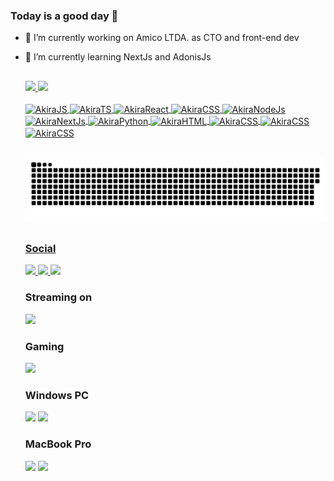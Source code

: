 ### Today is a good day 👋

- 🔭 I’m currently working on Amico LTDA. as CTO and front-end dev
- 🌱 I’m currently learning NextJs and AdonisJs

  ##

  <div>
    <a href="https://github.com/joneakira" >
    <img height="180em" src="https://github-readme-stats.vercel.app/api?username=joneakira&show_icons=true&theme=synthwave&count_private=true" />
    <img height="180em" src="https://github-readme-stats.vercel.app/api/top-langs/?username=joneakira&layout=compact&theme=synthwave" />
  </div>
  
  <div style="display: inline_block" ><br>
    <img align="center" alt="AkiraJS" height="30" width="40" src="https://cdn.jsdelivr.net/gh/devicons/devicon/icons/javascript/javascript-original.svg" >
    <img align="center" alt="AkiraTS" height="30" width="40" src="https://cdn.jsdelivr.net/gh/devicons/devicon/icons/typescript/typescript-original.svg" >
    <img align="center" alt="AkiraReact" height="30" width="40" src="https://cdn.jsdelivr.net/gh/devicons/devicon/icons/react/react-original.svg" >
    <img align="center" alt="AkiraCSS" height="30" width="40" src="https://cdn.jsdelivr.net/gh/devicons/devicon/icons/adonisjs/adonisjs-original.svg" >
    <img align="center" alt="AkiraNodeJs" height="30" width="40" src="https://cdn.jsdelivr.net/gh/devicons/devicon/icons/nodejs/nodejs-original.svg" >
    <img align="center" alt="AkiraNextJs" height="30" width="40" src="https://cdn.jsdelivr.net/gh/devicons/devicon/icons/nextjs/nextjs-original.svg" >
    <img align="center" alt="AkiraPython" height="30" width="40" src="https://cdn.jsdelivr.net/gh/devicons/devicon/icons/python/python-original.svg" >
    <img align="center" alt="AkiraHTML" height="30" width="40" src="https://cdn.jsdelivr.net/gh/devicons/devicon/icons/html5/html5-original.svg" >
    <img align="center" alt="AkiraCSS" height="30" width="40" src="https://cdn.jsdelivr.net/gh/devicons/devicon/icons/css3/css3-original.svg" >
    <img align="center" alt="AkiraCSS" height="30" width="40" src="https://cdn.jsdelivr.net/gh/devicons/devicon/icons/git/git-original.svg" >
    <img align="center" alt="AkiraCSS" height="30" width="40" src="https://cdn.jsdelivr.net/gh/devicons/devicon/icons/github/github-original.svg" >
  </div>
  
  ##
  
  ![Snake animation](https://github.com/joneakira/joneakira/blob/output/github-contribution-grid-snake.svg)
  
  ##
  
  <h3>
    Social
  </h3>
  
  <div>
    <a href="https://instagram.com/joneakira">
      <img src="https://img.shields.io/badge/Instagram-E4405F?style=for-the-badge&logo=instagram&logoColor=white">
    </a>
    <a href="https://discord.gg/YkrPv5wAGP">
      <img src="https://img.shields.io/badge/Discord-7289DA?style=for-the-badge&logo=discord&logoColor=white">
    </a>
    <a href="https://www.linkedin.com/in/jone-akira-7b09a020b/">
      <img src="https://img.shields.io/badge/LinkedIn-0077B5?style=for-the-badge&logo=linkedin&logoColor=white">
    </a>
  </div>
  
  <h3>
    Streaming on
  </h3>
  
  <div>
    <a href="https://twitch.tv/joneakira">
      <img src="https://img.shields.io/badge/Twitch-9146FF?style=for-the-badge&logo=twitch&logoColor=white">
    </a>
  </div>
  
  <h3>
    Gaming
  </h3>
  
  <div>
    <a href="https://steamcommunity.com/profiles/76561198078115716/">
      <img src="https://img.shields.io/badge/Steam-000000?style=for-the-badge&logo=steam&logoColor=white" >
    </a>
  </div>
  
  <h3>
    Windows PC
  </h3>
  
  <div>
    <img src="https://img.shields.io/badge/NVIDIA-GTX1650-76B900?style=for-the-badge&logo=nvidia&logoColor=white">
    <img src="https://img.shields.io/badge/Intel-Xeon_E5_2650_V3-0071C5?style=for-the-badge&logo=intel&logoColor=white">
  </div>
  
  <h3>
    MacBook Pro
  </h3>
  
  <div>
    <img src="https://img.shields.io/badge/Apple-MacBook_Pro_A2251_2020-999999?style=for-the-badge&logo=apple&logoColor=white">
    <img src="https://img.shields.io/badge/Intel-i5_1038NG7-0071C5?style=for-the-badge&logo=intel&logoColor=white">
  </div>
  
  
  
